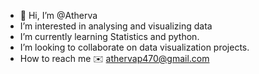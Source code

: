 - 👋 Hi, I’m @Atherva
- I’m interested in analysing and visualizing data
- I’m currently learning Statistics and python.
- I’m looking to collaborate on data visualization projects.
- How to reach me ✉️  athervap470@gmail.com
<!---
Atherva/Atherva is a ✨ special ✨ repository because its `README.md` (this file) appears on your GitHub profile.
You can click the Preview link to take a look at your changes.
--->
